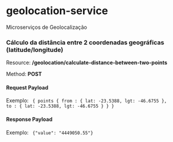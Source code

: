 # geolocation-service
Microserviços de Geolocalização

<h3>Cálculo da distância entre 2 coordenadas geográficas (latitude/longitude)</h3>

Resource: <strong>/geolocation/calculate-distance-between-two-points</strong>

Method: <strong>POST</strong>
<h4>Request Payload</h4>

Exemplo: 
<code>
{
	points  {
		from : {
			lat: -23.5388,
			lgt: -46.6755
		},
		to : {
			lat: -23.5388,
			lgt: -46.6755
		}
	}
}
</code>

<h4>Response Payload</h4>

Exemplo: 
<code>
{"value": "4449050.55"}
</code>
